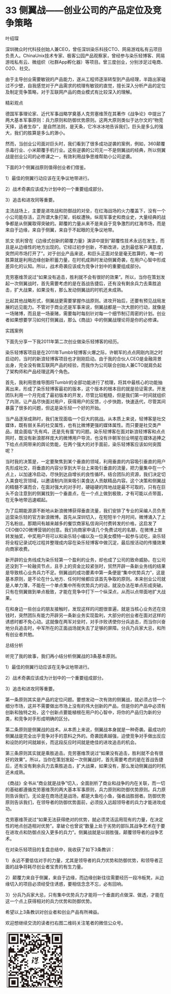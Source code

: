 # 33 侧翼战——创业公司的产品定位及竞争策略

叶绍琛

深圳微众时代科技创始人兼CEO，曾任深圳染乐科技CTO、网易游戏私有云项目负责人。ChinaUnix技术专家、极客公园产品观察家，曾经参与染乐轻博客、网易游戏私有云、微组织（社群App孵化器）等项目。曾三度创业，分别涉足过电商、O2O、社交。

由于主导创业需要敏锐的产品能力，遂从工程师逐渐转型到产品经理，半路出家碰过不少壁，自我感觉对于产品需求的梳理有敏锐的直觉，擅长深入分析产品的定位及制定竞争策略，对于互联网产品的商业模式有比较深入的理解。

精彩观点

德国军事理论家、近代军事战略学奠基人克劳塞维茨在其著作《战争论》中提出了两大基本军事原则：兵力原则和防御优势原则。这两大原则类似于达尔文的“物竞天择，适者生存”，是自然法则，是天条，它冷冰冰地告诉我们，巨头是多么的强大，我们的胜算是多么的渺小。

然而，当创业公司面对巨头时，我们看到了很多成功逆袭的案例，例如，360颠覆杀毒行业、小米颠覆手机行业。这些逆袭的公司无一不是侧翼战的经典，所以侧翼战是创业公司的必修课之一，有效利用战争思维帮助小公司逆袭。

下面的3个侧翼战原则值得创业者们借鉴。

1）最佳的侧翼行动应该在无争议地带进行。

2）战术奇袭应该成为计划中的一个重要组成部分。

3）追击和进攻同等重要。

主流战场上，主要是进攻战和防御战的对垒，在红海战场的火力覆盖下，没有一个小公司能存活，正所谓大象打架，蚂蚁遭殃。纵观军事史和商业史，大量经典的战争都是从侧翼取得突破的。颠覆的力量从来不是来自于竞争激烈的红海市场，而是来自于边缘，来自于侧翼，来自于不起眼的无争议地带。

凯文·凯利曾在《边缘式创新的颠覆力量》演讲中提到“颠覆性技术永远在发生，而且是从边缘性的地方出现的。它经过初步创新，不断改进，达到最低客户满意度，突然间市场打开了”。对于创业产品来说，和巨头正面对垒是毫无胜算的，唯一的胜算就是利用边缘创新积蓄力量，在时机成熟时发动侧翼奇袭，在用户心智中形成差异化的认知。所以，战术奇袭应该成为竞争计划中的重要组成部分。

克劳塞维茨说过“如果没有追击，胜利就不会有很好的效果”。所以，当你在策划发起一次侧翼战时，首先需要考虑的是在首战告捷后，还有没有剩余兵力去乘胜追击，扩大战果，如果没有，那么发动侧翼战的时机还未成熟。

比起其他战略形式，侧翼战更需要掌握作战原则。进攻开始后，还要有预见战局发展的远见能力。不管对于商业还是军事来说，侧翼战都是一次大胆的行动，就像是一场赌博，而且是一场豪赌，需要每时每刻针对每一个细节制订周密的计划。创业者如果想要学习如何打侧翼战，那么《商战》中的侧翼战理论将是你的必修课。

实践案例

下面先分享一下我2011年第二次创业做染乐轻博客的经历。

染乐轻博客项目是在2011年Tumblr轻博客火爆之际，许朝军的点点网刚内测之时启动的，当时的新浪轻博客项目也才刚刚启动。由于我的合伙人CEO是金融背景出身，完全没有做互联网产品的经验，而我作为公司联合创始人兼CTO就肩负起了架构师和产品经理这两个角色。

首先，我利用思维导图将Tumblr的全部功能进行了梳理，将其中最核心的功能抽离出来，形成了染乐轻博客最初的版本，这个版本的根本目的就是验证需求。开发团队利用一个月完成了最初版本的开发，尽管比较粗糙，但是我们第一时间就组织了内测，让产品尽快面对用户，获得用户的反馈，小步快跑，快速迭代，尽管其间暴露了很多的问题，但这是染乐轻一个好的开始。

当产品逐渐成熟时，我们发现面临一个巨大的挑战。从本质上来说，轻博客是社交媒体，既有弱关系的社交属性，也有比微博更强的媒体属性。而只要是社交类产品，就会面临“先有鸡，还是先有蛋”的问题。染乐轻博客在面对新浪轻博客和点点网时，既没有新浪那样庞大的微博用户导流，也没有许朝军创业明星在媒体追捧之下给点点网带来的舆论势能，在两个强大的对手面前，染乐轻博客应该如何突围呢？

当时我的决策是，一定要聚焦到某个垂直的领域，利用垂直的内容吸引垂直的用户先形成社交，将垂直的内容分享到大平台上来吸引垂直的流量，把力量集中在一个点上，以加速冷启动，尽快到达自增长的良性循环。结合团队的资源，我们决定切入美食吃货领域，以邀请制内测来吸引美食达人贡献精品内容。这个决策和侧翼战的精髓不谋而合，在面对强大的对手时，硬碰硬的阵地战是最不可取的，只有在巨头不会注意到的侧翼找到一个垂直点，在一个点上做到极致，才有可能以点带面，在无争地带迅速崛起。

为了后期能源源不断地从新浪微博获得垂直流量，我们安排了专业的采编人员负责运营染乐轻的官方新浪微博。首先从深圳切入，在短短半个月时间，微博涌入了上万名粉丝。那期间有越来越多的餐饮商家私信询问付费转发的价格，这启发了CEO做O2O微博营销的创意。我们向商家申请几个免费试吃的名额，在微博上做转发抽奖，中奖用户将可以和染乐轻小编以及一位美女模特一起参与试吃，染乐轻将全程记录试吃过程并整理成内容在染乐轻博客中做沉淀，最后按活动的传播效果向商家收费。

新开辟的业务线成为染乐轻第一个盈利的业务，却也成了公司的致命威胁。在公司还没到下一轮融资节点，且手上的资金比较紧张时，贸然开辟一条新业务线的结果是导致核心业务兵力不足。侧翼战的成功要素中第一条便是“集中优势兵力”，这是基本原则，是不论在什么地方、任何时候都应该首先争取的原则。本来创业公司就是人单力薄，不能在一个单点集中所有优势兵力的话，就没办法在单点形成突破。只有在侧翼做到单点极致，才能在竞争中打下一个纵深点，从而以点带面地扩大战果。

在和身边一些创业的朋友接触时，发现这样的问题很普遍，就是当核心业务还在烧钱时，突然团队有能力开辟另一条新业务实现盈利，大部分的创业者在面对这样的诱惑时都不免心动。这就像在两军对垒时，对手诈败诱使你分兵追击，而当你兴奋地分兵追击时，中军所在的正面战场就失去了足够的屏障。分兵乃兵家大忌，和所有创业者共勉。

总结分析

听完了我的故事，我们再小结分析侧翼战的3条基本原则。

1）最佳的侧翼行动应该在无争议地带进行。

2）战术奇袭应该成为计划中的一个重要组成部分。

3）追击和进攻同等重要。

第一条原则其实是产品的定位问题。要想发动一次有效的侧翼战，就必须占领一个细分市场，这并不需要做出市场上没有的伟大创新的产品，但是你的产品中必须有创新和独特之处，这个创新点要能植根在用户的心智中，将你的产品归为新的分类，和竞争对手形成明确的区分。

第二条原则是侧翼战的战术。从本质上来说，侧翼战本身就是一种奇袭。最成功的侧翼战是完全出乎竞争对手的意料之外的。奇袭因素越强，迫使竞争对手做出反应和设防的时间就越长，而这段反应时间就是绝佳的进攻追击的机会。

第三条原则其实就是乘胜追击。克劳塞维茨说过“如果没有追击，胜利就不会有很好的效果”。所以，当你在策划发起一次侧翼战时，首先需要考虑的是在首战告捷后，还有没有剩余兵力去乘胜追击，扩大战果，如果没有，那么发动侧翼战的时机还未成熟。

《商战》全书从“商业就是战争”切入，全面剖析了商业和战争的内在关联，而一切的基础都遵循克劳塞维茨的两大基本军事原则，兵力原则和防御优势原则。兵力原则告诉我们，无论是在商场还是战场，都是大鱼吃小鱼，强者战胜弱者。防御优势原则告诉我们，在领导者的防御优势面前，必须投入远超领导者的兵力才能进攻成功。

克劳塞维茨说过“如果无法获得绝对的优势，就必须灵活运用现有的力量，在决定性的地点创造相对优势”。拿破仑也曾说“数量上处于劣势的部队其战争艺术在于要在进攻点和防御点投入更多的兵力”。侧翼战就是以弱胜强，颠覆领导者的战争艺术。

在对染乐轻项目的复盘总结中，我收获了如下3条教训：

1）永远不要低估对手的力量，尤其是领导者的兵力优势和防御优势，和领导者正面的战争将耗尽创业者宝贵的有生力量。

2）颠覆力来自于侧翼，来自于边缘，而边缘创新往往需要经历一段冷板凳，从边缘切入的项目必须经受住诱惑，要相信念念不忘，必有回响。

3）分兵乃兵家大忌，只有集中优势兵力才能将一个垂直的点做深、做透，才能在这一个点上获得相对的兵力优势和防御优势。

希望以上3条教训对创业者和创业产品有所裨益。

欢迎想继续交流的读者扫右图二维码关注笔者的微信公众号。

![](images/image01817_jpeg)
